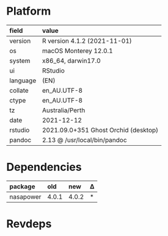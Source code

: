 # Platform

|field    |value                                |
|:--------|:------------------------------------|
|version  |R version 4.1.2 (2021-11-01)         |
|os       |macOS Monterey 12.0.1                |
|system   |x86_64, darwin17.0                   |
|ui       |RStudio                              |
|language |(EN)                                 |
|collate  |en_AU.UTF-8                          |
|ctype    |en_AU.UTF-8                          |
|tz       |Australia/Perth                      |
|date     |2021-12-12                           |
|rstudio  |2021.09.0+351 Ghost Orchid (desktop) |
|pandoc   |2.13 @ /usr/local/bin/pandoc         |

# Dependencies

|package   |old   |new   |Δ  |
|:---------|:-----|:-----|:--|
|nasapower |4.0.1 |4.0.2 |*  |

# Revdeps

